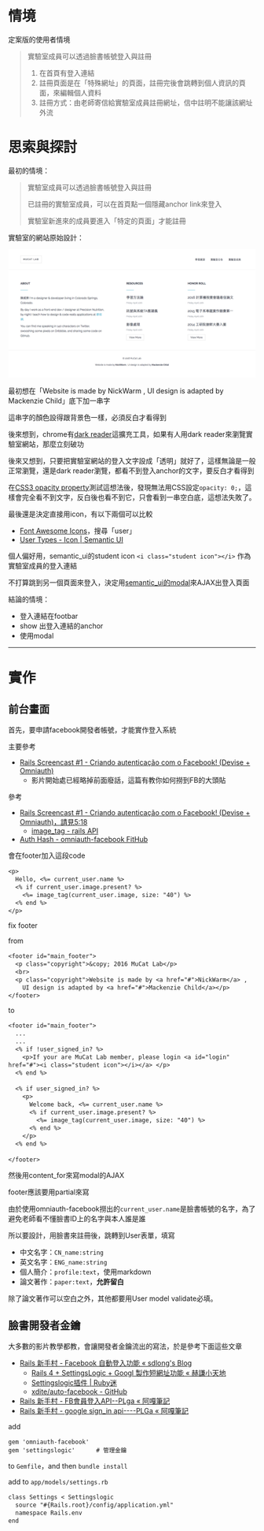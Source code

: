 # 情境
定案版的使用者情境

>實驗室成員可以透過臉書帳號登入與註冊
>1. 在首頁有登入連結
>2. 註冊頁面是在「特殊網址」的頁面，註冊完後會跳轉到個人資訊的頁面，來編輯個人資料
>3. 註冊方式：由老師寄信給實驗室成員註冊網址，信中註明不能讓該網址外流


# 思索與探討

最初的情境：

>實驗室成員可以透過臉書帳號登入與註冊
>
>已註冊的實驗室成員，可以在首頁點一個隱藏anchor link來登入
>
>實驗室新進來的成員要進入「特定的頁面」才能註冊


實驗室的網站原始設計：

![](../../wiki/img/original_mucat_v1.png)

最初想在「Website is made by NickWarm , UI design is adapted by Mackenzie Child」底下加一串字

這串字的顏色設得跟背景色一樣，必須反白才看得到

後來想到，chrome有[dark reader](https://chrome.google.com/webstore/detail/dark-reader/eimadpbcbfnmbkopoojfekhnkhdbieeh)這擴充工具，如果有人用dark reader來瀏覽實驗室網站，那麼立刻破功

後來又想到，只要把實驗室網站的登入文字設成「透明」就好了，這樣無論是一般正常瀏覽，還是dark reader瀏覽，都看不到登入anchor的文字，要反白才看得到

在[CSS3 opacity property](http://www.w3schools.com/cssref/css3_pr_opacity.asp)測試這想法後，發現無法用CSS設定`opacity: 0;`，這樣會完全看不到文字，反白後也看不到它，只會看到一串空白底，這想法失敗了。

最後還是決定直接用icon，有以下兩個可以比較
- [Font Awesome Icons](http://fontawesome.io/icons/)，搜尋「user」
- [User Types - Icon | Semantic UI](http://semantic-ui.com/elements/icon.html#user-types)

個人偏好用，semantic_ui的student icon `<i class="student icon"></i>` 作為實驗室成員的登入連結

不打算跳到另一個頁面來登入，決定用[semantic_ui的modal](http://semantic-ui.com/modules/modal.html)來AJAX出登入頁面

結論的情境：
- 登入連結在footbar
- show 出登入連結的anchor
- 使用modal

---

# 實作

## 前台畫面

首先，要申請facebook開發者帳號，才能實作登入系統

主要參考
- [Rails Screencast #1 - Criando autenticação com o Facebook! (Devise + Omniauth)](https://youtu.be/BeJpFQHm4A8?t=132)
  - 影片開始處已經略掉前面廢話，這篇有教你如何撈到FB的大頭貼

參考
- [Rails Screencast #1 - Criando autenticação com o Facebook! (Devise + Omniauth)，請見5:18](https://youtu.be/BeJpFQHm4A8?t=318)
  - [image_tag - rails API](http://api.rubyonrails.org/classes/ActionView/Helpers/AssetTagHelper.html#method-i-image_tag)
- [Auth Hash - omniauth-facebook FitHub](https://github.com/mkdynamic/omniauth-facebook#auth-hash)

會在footer加入這段code
```
<p>
  Hello, <%= current_user.name %>
  <% if current_user.image.present? %>
    <%= image_tag(current_user.image, size: "40") %>
  <% end %>
</p>
```

fix footer

from

```
<footer id="main_footer">
  <p class="copyright">&copy; 2016 MuCat Lab</p>
  <br>
  <p class="copyright">Website is made by <a href="#">NickWarm</a> ,
    UI design is adapted by <a href="#">Mackenzie Child</a></p>
</footer>
```

to

```
<footer id="main_footer">
  ...
  ...
  <% if !user_signed_in? %>
    <p>If your are MuCat Lab member, please login <a id="login" href="#"><i class="student icon"></i></a> </p>
  <% end %>

  <% if user_signed_in? %>
    <p>
      Welcome back, <%= current_user.name %>
      <% if current_user.image.present? %>
        <%= image_tag(current_user.image, size: "40") %>
      <% end %>
    </p>
  <% end %>

</footer>
```

然後用content_for來寫modal的AJAX

footer應該要用partial來寫

由於使用omniauth-facebook撈出的`current_user.name`是臉書帳號的名字，為了避免老師看不懂臉書ID上的名字與本人誰是誰

所以要設計，用臉書來註冊後，跳轉到User表單，填寫
- 中文名字：`CN_name:string`
- 英文名字：`ENG_name:string`
- 個人簡介：`profile:text`，使用markdown
- 論文著作：``paper:text``，**允許留白**

除了論文著作可以空白之外，其他都要用User model validate必填。

## 臉書開發者金鑰

大多數的影片教學都教，會讓開發者金鑰流出的寫法，於是參考下面這些文章
- [Rails 新手村 - Facebook 自動登入功能 « sdlong's Blog](http://sdlong.logdown.com/posts/207194-rails-newbie-3)
  - [Rails 4 + SettingsLogic + Googl 製作短網址功能 « 赫謙小天地](http://hechien.logdown.com/posts/2014/03/08/rails-4-settingslogic-googl-production-short-url-functionality)
  - [Settingslogic插件 | Ruby迷](http://rubyer.me/blog/551/)
  - [xdite/auto-facebook - GitHub](https://github.com/xdite/auto-facebook)
- [Rails 新手村 - FB會員登入API--PLga « 阿嘎筆記](http://paulchia.logdown.com/posts/365026)
- [Rails 新手村 - google sign_in api----PLGa « 阿嘎筆記](http://paulchia.logdown.com/posts/370630)

add
```
gem 'omniauth-facebook'
gem 'settingslogic'      # 管理金鑰
```
to `Gemfile`，and then `bundle install`

add to `app/models/settings.rb`

```
class Settings < Settingslogic
  source "#{Rails.root}/config/application.yml"
  namespace Rails.env
end
```
